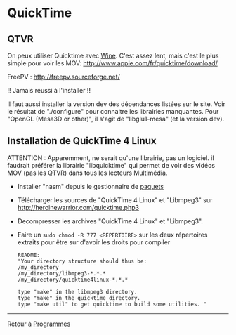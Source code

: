 # QuickTime

## QTVR

On peux utiliser Quicktime avec [Wine](Wine). C'est assez lent, mais c'est le plus simple pour voir les MOV:
<http://www.apple.com/fr/quicktime/download/>

FreePV : <http://freepv.sourceforge.net/>

!! Jamais réussi à l'installer !!

Il faut aussi installer la version dev des dépendances listées sur le
site. Voir le résultat de "./configure" pour connaitre les librairies
manquantes. Pour "OpenGL (Mesa3D or other)", il s'agit de "libglu1-mesa"
(et la version dev).

## Installation de QuickTime 4 Linux

ATTENTION : Apparemment, ne serait qu'une librairie, pas un logiciel. il
faudrait préférer la librairie "libquicktime" qui permet de voir des
vidéos MOV (pas les QTVR) dans tous les lecteurs Multimédia.

- Installer "nasm" depuis le gestionnaire de
  [paquets](Paquet)
- Télécharger les sources de "QuickTime 4 Linux" et "Libmpeg3" sur
  <http://heroinewarrior.com/quicktime.php3>
- Decompresser les archives "QuickTime 4 Linux" et "Libmpeg3".
- Faire un `sudo chmod -R 777 <REPERTOIRE>` sur les deux répertoires
  extraits pour être sur d'avoir les droits pour compiler

      README:
      "Your directory structure should thus be:
      /my_directory
      /my_directory/libmpeg3-*.*.*
      /my_directory/quicktime4linux-*.*.*

      type "make" in the libmpeg3 directory.
      type "make" in the quicktime directory.
      type "make util" to get quicktime to build some utilities. "

------------------------------------------------------------------------

Retour à [Programmes](Programmes)

